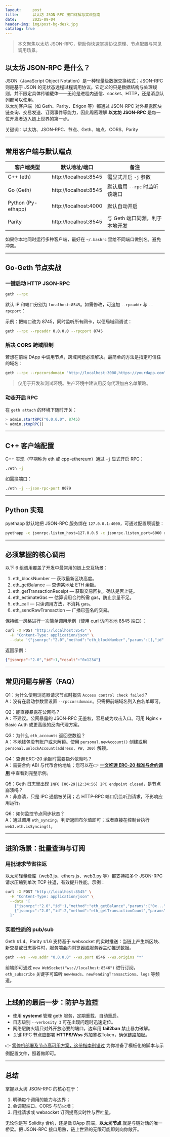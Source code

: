```yaml
---
layout:     post
title:      以太坊 JSON-RPC 接口详解与实战指南
date:       2025-09-04
header-img: img/post-bg-desk.jpg
catalog: true
---
```


> 本文聚焦以太坊 JSON-RPC，帮助你快速掌握协议原理、节点配置与常见调用场景。

## 以太坊 JSON-RPC 是什么？

JSON（JavaScript Object Notation）是一种轻量级数据交换格式；JSON-RPC 则是基于 JSON 的无状态远程过程调用协议。它定义的只是数据结构与处理规则，并不限定具体传输载体——无论是进程内通信、socket、HTTP，还是消息队列都可以使用。  
以太坊客户端（如 Geth、Parity、Erigon 等）都通过 JSON-RPC 对外暴露区块链查询、交易发送、订阅事件等能力，因此周密理解 **以太坊 JSON-RPC** 是每一位开发者迈入链上世界的第一步。

关键词：以太坊、JSON-RPC、节点、Geth、端点、CORS、Parity

---

## 常用客户端与默认端点

| 客户端类型 | 默认地址/端口 | 备注 |
| --- | --- | --- |
| C++ (eth) | http://localhost:8545 | 需显式开启 `-j` 参数 |
| Go (Geth) | http://localhost:8545 | 默认启用 `--rpc` 时监听该端口 |
| Python (Py-ethapp) | http://localhost:4000 | 默认自动开启 |
| Parity | http://localhost:8545 | 与 Geth 端口同源，利于本地开发 |

如果你本地同时运行多种客户端，最好在 `~/.bashrc` 里给不同端口做别名，避免冲突。

---

## Go-Geth 节点实战

### 一键启动 HTTP JSON-RPC

```bash
geth --rpc
```
默认 IP 和端口分别为 `localhost:8545`。如需修改，可追加 `--rpcaddr` 与 `--rpcport`：

示例：把端口改为 8745，同时监听所有网卡，以便局域网调试：

```bash
geth --rpc --rpcaddr 0.0.0.0 --rpcport 8745
```

### 解决 CORS 跨域限制

若想在前端 DApp 中调用节点，跨域问题必须解决。最简单的方法是指定可信任的域名：

```bash
geth --rpc --rpccorsdomain "http://localhost:3000,https://yourdapp.com"
```

> 仅用于开发和测试环境。生产环境中建议用反向代理加白名单策略。

### 动态开启 RPC

在 `geth attach` 的环境下随时开关：

```js
> admin.startRPC("0.0.0.0", 8745)
> admin.stopRPC()
```

---

## C++ 客户端配置

C++ 实现（早期称为 eth 或 cpp-ethereum）通过 `-j` 显式开启 RPC：

```bash
./eth -j
```

如需换端口：

```bash
./eth -j --json-rpc-port 8079
```

---

## Python 实现

pyethapp 默认地把 JSON-RPC 服务绑在 `127.0.0.1:4000`，可通过配置项调整：

```bash
pyethapp -c jsonrpc.listen_host=127.0.0.5 -c jsonrpc.listen_port=6060 run
```

---

## 必须掌握的核心调用

以下 6 组调用覆盖了开发中最常用的链上交互场景：

1. eth_blockNumber — 获取最新区块高度。  
2. eth_getBalance — 查询某地址 ETH 余额。  
3. eth_getTransactionReceipt — 获取交易回执，确认是否上链。  
4. eth_estimateGas — 估算调用合约所需 gas，防止余量不足。  
5. eth_call — 只读调用方法，不消耗 gas。  
6. eth_sendRawTransaction — 广播已签名的交易。

保持统一风格进行一次简单调用示例（使用 curl 访问本地 8545 端口）：

```bash
curl -X POST "http://localhost:8545" \
  -H "Content-Type: application/json" \
  --data '{"jsonrpc":"2.0","method":"eth_blockNumber","params":[],"id":1}'
```

返回示例：

```json
{"jsonrpc":"2.0","id":1,"result":"0x1234"}
```

---

## 常见问题与解答（FAQ）

Q1：为什么使用浏览器请求节点时报告 `Access control check failed`？  
A：没有在启动参数里设置 `--rpccorsdomain`。只需把前端域名列入白名单即可。

Q2：能直接暴露在公网吗？  
A：不建议。公网暴露的 JSON-RPC 无鉴权，容易成为攻击入口。可用 Nginx + Basic Auth 或更高级的反向代理方案。

Q3：为什么 `eth_accounts` 返回空数组？  
A：本地钱包没有账户或未解锁。使用 `personal.newAccount()` 创建或用 `personal.unlockAccount(address, PW, 300)` 解锁。

Q4：查询 ERC-20 余额时需要额外依赖吗？  
A：需要合约 ABI 与代币合约地址；您可以在👉 [**一文吃透 ERC-20 标准与合约调用**](https://okxdog.com/) 中查看到完整示例。

Q5：Geth 日志里出现 `INFO [06-29|12:34:56] IPC endpoint closed`，是节点崩溃吗？  
A：非崩溃，只是 IPC 通信被关闭；若 HTTP-RPC 端口仍监听到请求，不影响应用运行。

Q6：如何监控节点同步状态？  
A：通过调用 `eth_syncing`，判断返回布尔值即可；或者直接在控制台执行 `web3.eth.isSyncing()`。

---

## 进阶场景：批量查询与订阅

### 用批请求节省往返

以太坊轻量级库（web3.js、ethers.js、web3.py 等）都支持把多个 JSON-RPC 请求压缩到单次 TCP 往返，有效提升性能。示例：

```bash
curl -X POST "http://localhost:8545" \
  -H "Content-Type: application/json" \
  --data '[
    {"jsonrpc":"2.0","id":1,"method":"eth_getBalance","params":["0x...", "latest"]},
    {"jsonrpc":"2.0","id":2,"method":"eth_getTransactionCount","params":["0x...", "latest"]}
  ]'
```

### 实验性质的 pub/sub

Geth ≥1.4、Parity ≥1.6 支持基于 websocket 的实时推送：当链上产生新区块、新交易或日志事件时，服务端会向浏览器或服务器主动推送数据。

```bash
geth --ws --ws.addr "0.0.0.0" --ws.port 8546 --ws.origins "*"
```

前端即可通过 `new WebSocket("ws://localhost:8546")` 进行订阅，`eth_subscribe` 关键字可监听 `newHeads`、`newPendingTransactions`、`logs` 等频道。

---

## 上线前的最后一步：防护与监控

- 使用 **systemd** 管理 geth 服务，定期重载、自动重启。  
- 日志级别 `--verbosity 3` 可在出现问题时迅速定位。  
- 网络层防火墙只对外开放必要的端口，边车用 **fail2ban** 禁止暴力破解。  
- 关键 RPC 节点应部署 **HTTPS/Wss** 外加鉴权Token，确保链路加密。  

👉 [零停机部署及节点高可用方案，这份指南别错过](https://okxdog.com/) 为你准备了模板化的脚本与示例配置文件，照着做即可。

---

## 总结

掌握以太坊 JSON-RPC 的核心在于：  
1. 明确每个调用的能力与边界；  
2. 会调配端口、CORS 与防火墙；  
3. 用批请求或 websocket 订阅提高实时性与吞吐量。  

无论你是写 Solidity 合约，还是做 DApp 前端，**以太坊节点** 就是与链对话的唯一桥梁。把 JSON-RPC 接口用熟，链上世界的无限可能即刻向你敞开。